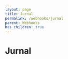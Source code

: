 ```yaml
---
layout: page
title: Jurnal
permalink: /webhooks/jurnal
parent: Webhooks
has_children: true
---
```


# Jurnal